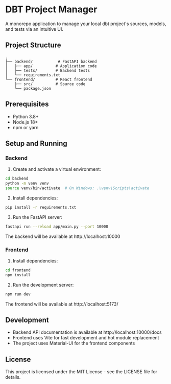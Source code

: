 # DBT Project Manager

A monorepo application to manage your local dbt project's sources, models, and tests via an intuitive UI.

## Project Structure

```
.
├── backend/           # FastAPI backend
│   ├── app/          # Application code
│   ├── tests/        # Backend tests
│   └── requirements.txt
└── frontend/         # React frontend
    ├── src/          # Source code
    └── package.json
```

## Prerequisites

- Python 3.8+
- Node.js 18+
- npm or yarn

## Setup and Running

### Backend

1. Create and activate a virtual environment:
```bash
cd backend
python -m venv venv
source venv/bin/activate  # On Windows: .\venv\Scripts\activate
```

2. Install dependencies:
```bash
pip install -r requirements.txt
```

3. Run the FastAPI server:
```bash
fastapi run --reload app/main.py --port 10000
```

The backend will be available at http://localhost:10000

### Frontend

1. Install dependencies:
```bash
cd frontend
npm install
```

2. Run the development server:
```bash
npm run dev
```

The frontend will be available at http://localhost:5173/

## Development

- Backend API documentation is available at http://localhost:10000/docs
- Frontend uses Vite for fast development and hot module replacement
- The project uses Material-UI for the frontend components

## License

This project is licensed under the MIT License - see the LICENSE file for details.
